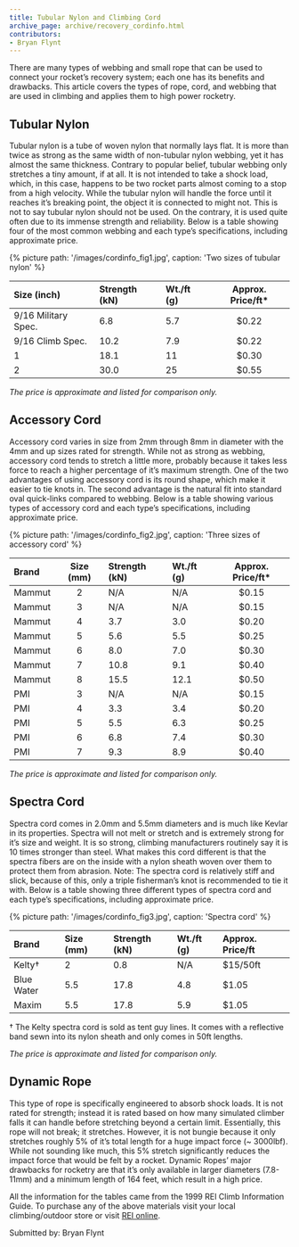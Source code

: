 ```yaml
---
title: Tubular Nylon and Climbing Cord
archive_page: archive/recovery_cordinfo.html
contributors:
- Bryan Flynt
---
```

There are many types of webbing and small rope that can be used to connect your rocket’s recovery system; each one has its benefits and drawbacks.
This article covers the types of rope, cord, and webbing that are used in climbing and applies them to high power rocketry.

## Tubular Nylon

Tubular nylon is a tube of woven nylon that normally lays flat.
It is more than twice as strong as the same width of non-tubular nylon webbing, yet it has almost the same thickness.
Contrary to popular belief, tubular webbing only stretches a tiny amount, if at all.
It is not intended to take a shock load, which, in this case, happens to be two rocket parts almost coming to a stop from a high velocity.
While the tubular nylon will handle the force until it reaches it’s breaking point, the object it is connected to might not.
This is not to say tubular nylon should not be used.
On the contrary, it is used quite often due to its immense strength and reliability.
Below is a table showing four of the most common webbing and each type’s specifications, including approximate price.

{% picture path: '/images/cordinfo_fig1.jpg', caption: 'Two sizes of tubular nylon' %}

| Size (inch)         | Strength (kN) | Wt./ft (g) | Approx. Price/ft* |
|:--------------------|:--------------|:-----------|:-----------------:|
| 9/16 Military Spec. | 6.8           | 5.7        | $0.22             |
| 9/16 Climb Spec.    | 10.2          | 7.9        | $0.22             |
| 1                   | 18.1          | 11         | $0.30             |
| 2                   | 30.0          | 25         | $0.55             |

_The price is approximate and listed for comparison only._

## Accessory Cord

Accessory cord varies in size from 2mm through 8mm in diameter with the 4mm and up sizes rated for strength.
While not as strong as webbing, accessory cord tends to stretch a little more, probably because it takes less force to reach a higher percentage of it’s maximum strength.
One of the two advantages of using accessory cord is its round shape, which make it easier to tie knots in.
The second advantage is the natural fit into standard oval quick-links compared to webbing.
Below is a table showing various types of accessory cord and each type’s specifications, including approximate price.

{% picture path: '/images/cordinfo_fig2.jpg', caption: 'Three sizes of accessory cord' %}

| Brand  | Size (mm) | Strength (kN) | Wt./ft (g) | Approx. Price/ft* |
|:-------|:---------:|:--------------|:-----------|:-----------------:|
| Mammut | 2         | N/A           | N/A        | $0.15             |
| Mammut | 3         | N/A           | N/A        | $0.15             |
| Mammut | 4         | 3.7           | 3.0        | $0.20             |
| Mammut | 5         | 5.6           | 5.5        | $0.25             |
| Mammut | 6         | 8.0           | 7.0        | $0.30             |
| Mammut | 7         | 10.8          | 9.1        | $0.40             |
| Mammut | 8         | 15.5          | 12.1       | $0.50             |
| PMI    | 3         | N/A           | N/A        | $0.15             |
| PMI    | 4         | 3.3           | 3.4        | $0.20             |
| PMI    | 5         | 5.5           | 6.3        | $0.25             |
| PMI    | 6         | 6.8           | 7.4        | $0.30             |
| PMI    | 7         | 9.3           | 8.9        | $0.40             |

_The price is approximate and listed for comparison only._

## Spectra Cord

Spectra cord comes in 2.0mm and 5.5mm diameters and is much like Kevlar in its properties.
Spectra will not melt or stretch and is extremely strong for it’s size and weight.
It is so strong, climbing manufacturers routinely say it is 10 times stronger than steel.
What makes this cord different is that the spectra fibers are on the inside with a nylon sheath woven over them to protect them from abrasion.
Note: The spectra cord is relatively stiff and slick, because of this, only a triple fisherman’s knot is recommended to tie it with.
Below is a table showing three different types of spectra cord and each type’s specifications, including approximate price.

{% picture path: '/images/cordinfo_fig3.jpg', caption: 'Spectra cord' %}

| Brand      | Size (mm) | Strength (kN) | Wt./ft (g) | Approx. Price/ft |
|:-----------|:----------|:--------------|:-----------|:-----------------|
| Kelty†     | 2         | 0.8           | N/A        | $15/50ft         |
| Blue Water | 5.5       | 17.8          | 4.8        | $1.05            |
| Maxim      | 5.5       | 17.8          | 5.9        | $1.05            |

† The Kelty spectra cord is sold as tent guy lines. It comes with a reflective band sewn into its nylon sheath and only comes in 50ft lengths.

_The price is approximate and listed for comparison only._

## Dynamic Rope

This type of rope is specifically engineered to absorb shock loads.
It is not rated for strength; instead it is rated based on how many simulated climber falls it can handle before stretching beyond a certain limit.
Essentially, this rope will not break; it stretches.
However, it is not bungie because it only stretches roughly 5% of it’s total length for a huge impact force (~ 3000lbf).
While not sounding like much, this 5% stretch significantly reduces the impact force that would be felt by a rocket.
Dynamic Ropes’ major drawbacks for rocketry are that it’s only available in larger diameters (7.8-11mm) and a minimum length of 164 feet, which result in a high price.

All the information for the tables came from the 1999 REI Climb Information Guide.
To purchase any of the above materials visit your local climbing/outdoor store or visit [REI online](http://www.rei.com/).

Submitted by: Bryan Flynt

